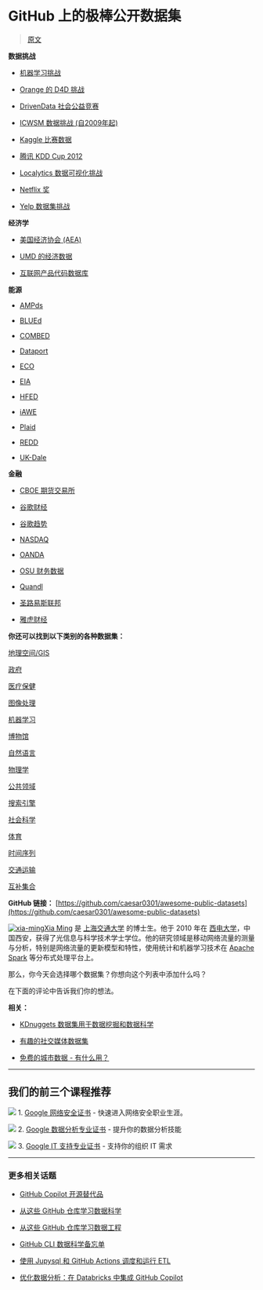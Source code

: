 # GitHub 上的极棒公开数据集

> [原文](https://www.kdnuggets.com/2015/04/awesome-public-datasets-github.html/2)

**数据挑战**

+   [机器学习挑战](http://www.chalearn.org/)

+   [Orange 的 D4D 挑战](http://www.d4d.orange.com/en/home)

+   [DrivenData 社会公益竞赛](http://www.drivendata.org/)

+   [ICWSM 数据挑战 (自2009年起)](http://icwsm.cs.umbc.edu/)

+   [Kaggle 比赛数据](https://www.kaggle.com/)

+   [腾讯 KDD Cup 2012](https://www.kddcup2012.org/)

+   [Localytics 数据可视化挑战](https://github.com/localytics/data-viz-challenge)

+   [Netflix 奖](http://www.netflixprize.com/leaderboard)

+   [Yelp 数据集挑战](https://www.yelp.com/dataset_challenge)

**经济学**

+   [美国经济协会 (AEA)](http://www.aeaweb.org/RFE/toc.php?show=complete)

+   [UMD 的经济数据](http://inforumweb.umd.edu/econdata/econdata.html)

+   [互联网产品代码数据库](http://www.upcdatabase.com/)

**能源**

+   [AMPds](http://ampds.org/)

+   [BLUEd](http://nilm.cmubi.org/)

+   [COMBED](http://combed.github.io/)

+   [Dataport](https://dataport.pecanstreet.org/)

+   [ECO](http://www.vs.inf.ethz.ch/res/show.html?what=eco-data)

+   [EIA](http://www.eia.gov/electricity/data/eia923/)

+   [HFED](http://hfed.github.io/)

+   [iAWE](http://iawe.github.io/)

+   [Plaid](http://plaidplug.com/)

+   [REDD](http://redd.csail.mit.edu/)

+   [UK-Dale](http://www.doc.ic.ac.uk/~dk3810/data/)

**金融**

+   [CBOE 期货交易所](http://cfe.cboe.com/Data/)

+   [谷歌财经](https://www.google.com/finance)

+   [谷歌趋势](https://www.google.com/trends?q=google&ctab=0&geo=all&date=all&sort=0)

+   [NASDAQ](https://data.nasdaq.com/)

+   [OANDA](http://www.oanda.com/)

+   [OSU 财务数据](http://fisher.osu.edu/fin/fdf/osudata.htm)

+   [Quandl](http://www.quandl.com/)

+   [圣路易斯联邦](http://research.stlouisfed.org/fred2/)

+   [雅虎财经](http://finance.yahoo.com/)

**你还可以找到以下类别的各种数据集：**

[地理空间/GIS](https://github.com/caesar0301/awesome-public-datasets#geospacegis)

[政府](https://github.com/caesar0301/awesome-public-datasets#government)

[医疗保健](https://github.com/caesar0301/awesome-public-datasets#healthcare)

[图像处理](https://github.com/caesar0301/awesome-public-datasets#image-processing)

[机器学习](https://github.com/caesar0301/awesome-public-datasets#machine-learning)

[博物馆](https://github.com/caesar0301/awesome-public-datasets#museums)

[自然语言](https://github.com/caesar0301/awesome-public-datasets#natural-language)

[物理学](https://github.com/caesar0301/awesome-public-datasets#physics)

[公共领域](https://github.com/caesar0301/awesome-public-datasets#public-domains)

[搜索引擎](https://github.com/caesar0301/awesome-public-datasets#search-engines)

[社会科学](https://github.com/caesar0301/awesome-public-datasets#social-sciences)

[体育](https://github.com/caesar0301/awesome-public-datasets#sports)

[时间序列](https://github.com/caesar0301/awesome-public-datasets#time-series)

[交通运输](https://github.com/caesar0301/awesome-public-datasets#transportation)

[互补集合](https://github.com/caesar0301/awesome-public-datasets#complementary-collections)

**GitHub 链接：** [https://github.com/caesar0301/awesome-public-datasets](https://github.com/caesar0301/awesome-public-datasets)

[![xia-ming](../Images/1c2a81a207a7dbd312c1144e1095775f.png)Xia Ming](http://xiaming.me/pages/about.html) 是 [上海交通大学](http://en.sjtu.edu.cn/) 的博士生。他于 2010 年在 [西电大学](http://en.xidian.edu.cn/)，中国西安，获得了光信息与科学技术学士学位。他的研究领域是移动网络流量的测量与分析，特别是网络流量的更新模型和特性，使用统计和机器学习技术在 [Apache Spark](https://spark.apache.org/) 等分布式处理平台上。

那么，你今天会选择哪个数据集？你想向这个列表中添加什么吗？

在下面的评论中告诉我们你的想法。

**相关：**

+   [KDnuggets 数据集用于数据挖掘和数据科学](/datasets/index.html)

+   [有趣的社交媒体数据集](/2014/08/interesting-social-media-datasets.html+)

+   [免费的城市数据 - 有什么用？](www.kdnuggets.com/2014/11/free-urban-data.html)

* * *

## 我们的前三个课程推荐

![](../Images/0244c01ba9267c002ef39d4907e0b8fb.png) 1\. [Google 网络安全证书](https://www.kdnuggets.com/google-cybersecurity) - 快速进入网络安全职业生涯。

![](../Images/e225c49c3c91745821c8c0368bf04711.png) 2\. [Google 数据分析专业证书](https://www.kdnuggets.com/google-data-analytics) - 提升你的数据分析技能

![](../Images/0244c01ba9267c002ef39d4907e0b8fb.png) 3\. [Google IT 支持专业证书](https://www.kdnuggets.com/google-itsupport) - 支持你的组织 IT 需求

* * *

### 更多相关话题

+   [GitHub Copilot 开源替代品](https://www.kdnuggets.com/2021/07/github-copilot-open-source-alternatives-code-generation.html)

+   [从这些 GitHub 仓库学习数据科学](https://www.kdnuggets.com/2022/12/learn-data-science-github-repositories.html)

+   [从这些 GitHub 仓库学习数据工程](https://www.kdnuggets.com/2023/02/learn-data-engineering-github-repositories.html)

+   [GitHub CLI 数据科学备忘单](https://www.kdnuggets.com/2023/03/github-cli-data-science-cheat-sheet.html)

+   [使用 Jupysql 和 GitHub Actions 调度和运行 ETL](https://www.kdnuggets.com/2023/05/schedule-run-etls-jupysql-github-actions.html)

+   [优化数据分析：在 Databricks 中集成 GitHub Copilot](https://www.kdnuggets.com/optimizing-data-analytics-integrating-github-copilot-in-databricks)
